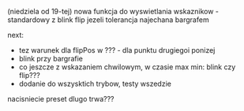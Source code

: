 (niedziela od 19-tej)
nowa funkcja do wyswietlania wskaznikow - standardowy z blink
flip jezeli tolerancja najechana bargrafem



next:
- tez warunek dla flipPos w ??? - dla punktu drugiegoi ponizej
- blink przy bargrafie
- co jeszcze z wskazaniem chwilowym, w czasie max min: blink czy flip???
- dodanie do wszysktich trybow, testy wszedzie


nacisniecie preset dlugo trwa???